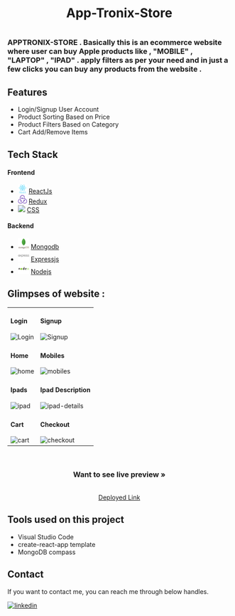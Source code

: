 <h1 align="center"> App-Tronix-Store <h1/>  
<h3>APPTRONIX-STORE . Basically this is an ecommerce website where user can buy Apple products like , "MOBILE" , "LAPTOP" , "IPAD" . apply filters as per your need and in just a few clicks you can buy any products from the website .</h3>
  
## Features
- Login/Signup User Account
- Product Sorting Based on Price
- Product Filters Based on Category
- Cart Add/Remove Items 

## Tech Stack

#### **Frontend**

- <img src="https://raw.githubusercontent.com/devicons/devicon/master/icons/react/react-original-wordmark.svg" width=20/> [ReactJs](https://reactjs.org/)
- <img src="https://raw.githubusercontent.com/devicons/devicon/master/icons/redux/redux-original.svg" width=20 /> [Redux](https://redux.js.org)
- <img src="https://cdn-icons-png.flaticon.com/512/732/732190.png" width=20 /> [CSS](https://www.w3schools.com/css/)

#### **Backend**

- <img src="https://raw.githubusercontent.com/devicons/devicon/master/icons/mongodb/mongodb-original-wordmark.svg" width=25 /> [Mongodb](https://www.mongodb.com/)
- <img src="https://raw.githubusercontent.com/devicons/devicon/master/icons/express/express-original-wordmark.svg" width=25 /> [Expressjs](https://expressjs.com/)
- <img src="https://raw.githubusercontent.com/devicons/devicon/master/icons/nodejs/nodejs-original-wordmark.svg" width=25 /> [Nodejs](https://nodejs.org/en/)
  
  
## Glimpses of website :


<table>
   <tr>
    <td><h4>Login</h4><img src="https://cdn-images-1.medium.com/max/1000/1*-qElgVLBNMiqWetagzW4FQ.png" alt="Login" /></td>
    <td><h4>Signup</h4><img src="https://cdn-images-1.medium.com/max/1000/1*qzjj85Q87qCBsc2mngkM3w.png" alt="Signup" /></td>
  </tr>
  <tr>
    <td><h4>Home</h4><img src="https://cdn-images-1.medium.com/max/1000/1*EqbJe7nMglEJTUfFsQLo_w.png" alt="home" /></td>
    <td><h4>Mobiles</h4><img src="https://cdn-images-1.medium.com/max/1000/1*v-9rkgV2NYqhmXOX8JdD0g.png" alt="mobiles" /></td>
  </tr>
  <tr>
    <td><h4>Ipads</h4><img src="https://cdn-images-1.medium.com/max/1000/1*4u8MLHfWNEdww5Lhu9R6WQ.png" alt="ipad" /></td>
    <td><h4>Ipad Description</h4><img src="https://cdn-images-1.medium.com/max/1000/1*J7OZvMvALkHuVmEVO4IB0w.png" alt="ipad-details" /></td>
  </tr>
  <tr>
    <td><h4>Cart</h4><img src="https://cdn-images-1.medium.com/max/1000/1*ZAAjtPZftvcFyjUlUwDxYw.png" alt="cart" /></td>
     <td><h4>Checkout</h4><img src="https://cdn-images-1.medium.com/max/1000/1*NP3y8OQhEnw1WGCp9_QphQ.png" alt="checkout" /></td>
  </tr>
  
</table>

<br />
  
 <h3 align="center">Want to see live preview »</h3>
<p align="center"> 
    <br />
    <a target="blank" href="https://app-manishreddy.vercel.app/">Deployed Link</a>    
    
 </p>
  
  
## Tools used on this project

- Visual Studio Code
- create-react-app template
- MongoDB compass
  
  
<h2>Contact</h2>

If you want to contact me, you can reach me through below handles.

[![linkedin](https://img.shields.io/badge/Manish-0077B5?style=for-the-badge&logo=linkedin&logoColor=white)](https://www.linkedin.com/in/manish-reddy-76063a222/)





